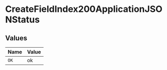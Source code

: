 # CreateFieldIndex200ApplicationJSONStatus


## Values

| Name  | Value |
| ----- | ----- |
| `OK`  | ok    |